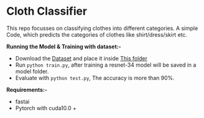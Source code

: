 # Cloth Classifier
This repo focusses on classifying clothes into different categories. A simple Code, which predicts the categories of clothes like shirt/dress/skirt etc.

**Running the Model & Training with dataset:-**
* Download the [Dataset](https://drive.google.com/drive/folders/0B7EVK8r0v71pekpRNUlMS3Z5cUk) and place it inside [This folder](https://github.com/Debanitrkl/FlipkartGrid/tree/master/Cloth_Classifier/data/cloth_categories)
* Run `python train.py`, after training a resnet-34 model will be saved in a model folder. 
* Evaluate with `python test.py`, The accuracy is more than 90%.

**Requirements:-**
* fastai
* Pytorch with cuda10.0 + 
